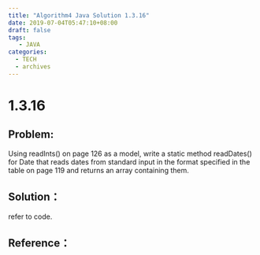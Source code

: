 ```yaml
---
title: "Algorithm4 Java Solution 1.3.16"
date: 2019-07-04T05:47:10+08:00
draft: false
tags:
   - JAVA
categories:
  - TECH
  - archives
---
```



# 1.3.16

## Problem:

Using readInts() on page 126 as a model, write a static method readDates() for Date that reads dates from standard input in the format specified in the table on page 119 and returns an array containing them.


## Solution：

refer to code.

## Reference：


